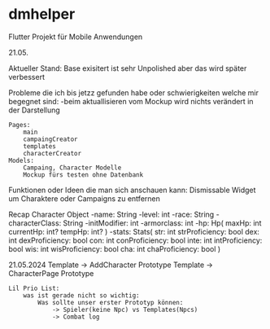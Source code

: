 # dmhelper

Flutter Projekt für Mobile Anwendungen

21.05.

Aktueller Stand:
    Base exisitert ist sehr Unpolished aber das wird später verbessert

Probleme die ich bis jetzz gefunden habe oder schwierigkeiten welche mir begegnet sind:
    -beim aktuallisieren vom Mockup wird nichts verändert in der Darstellung

    Pages: 
        main
        campaingCreator
        templates
        characterCreator
    Models:
        Campaing, Character Modelle
        Mockup fürs testen ohne Datenbank

Funktionen oder Ideen die man sich anschauen kann:
    Dismissable Widget um Charaktere oder Campaigns zu entfernen


Recap Character Object
    -name: String
    -level: int
    -race: String
    -characterClass: String
    -initModifier: int
    -armorclass: int
    -hp: Hp(
        maxHp: int
        currentHp: int?
        tempHp: int?
    )
    -stats: Stats(
        str: int
        strProficiency: bool
        dex: int
        dexProficiency: bool
        con: int
        conProficiency: bool
        inte: int
        intProficiency: bool
        wis: int
        wisProficiency: bool
        cha: int
        chaProficiency: bool
    )

21.05.2024 
    Template -> AddCharacter Prototype
    Template -> CharacterPage Prototype

    Lil Prio List:
        was ist gerade nicht so wichtig:   
            Was sollte unser erster Prototyp können:
                -> Spieler(keine Npc) vs Templates(Npcs)
                -> Combat log